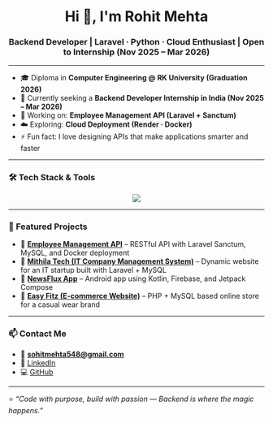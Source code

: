 <h1 align="center">Hi 👋, I'm Rohit Mehta</h1>
<h3 align="center">Backend Developer | Laravel · Python · Cloud Enthusiast | Open to Internship (Nov 2025 – Mar 2026)</h3>

---

- 🎓 Diploma in **Computer Engineering @ RK University (Graduation 2026)**  
- 💼 Currently seeking a **Backend Developer Internship in India (Nov 2025 – Mar 2026)**  
- 🔭 Working on: **Employee Management API (Laravel + Sanctum)**  
- ☁️ Exploring: **Cloud Deployment (Render · Docker)**  
- ⚡ Fun fact: I love designing APIs that make applications smarter and faster  

---

### 🛠️ Tech Stack & Tools
<p align="center">
  <img src="https://skillicons.dev/icons?i=laravel,php,python,mysql,html,css,js,git,github,docker" />
</p>

---

### 📌 Featured Projects
- 🔹 [**Employee Management API**](https://github.com/rohit4224mehta/employee-api-laravel) – RESTful API with Laravel Sanctum, MySQL, and Docker deployment  
- 🔹 [**Mithila Tech (IT Company Management System)**](https://github.com/rohitmehta-tech) – Dynamic website for an IT startup built with Laravel + MySQL  
- 🔹 [**NewsFlux App**](https://github.com/rohit4224mehta) – Android app using Kotlin, Firebase, and Jetpack Compose  
- 🔹 [**Easy Fitz (E-commerce Website)**](https://github.com/rohit4224mehta) – PHP + MySQL based online store for a casual wear brand  

---

### 📫 Contact Me
- 📧 **sohitmehta548@gmail.com**  
- 🔗 [LinkedIn](https://linkedin.com/in/rohitmehta-tech)  
- 💻 [GitHub](https://github.com/rohit4224mehta)

---

⭐ *“Code with purpose, build with passion — Backend is where the magic happens.”*  

